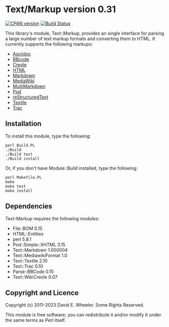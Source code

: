 Text/Markup version 0.31
========================

[![CPAN version](https://badge.fury.io/pl/Text-Markup.svg)](https://badge.fury.io/pl/Text-Markup)
[![Build Status](https://github.com/theory/text-markup/workflows/CI/badge.svg)](https://github.com/theory/text-markup/actions/)

This library's module, Text::Markup, provides an single interface for parsing
a large number of text markup formats and converting them to HTML. It
currently supports the following markups:

*   [Asciidoc](https://asciidoc.org)
*   [BBcode](https://www.bbcode.org)
*   [Creole](https://www.wikicreole.org)
*   [HTML](https://whatwg.org/html)
*   [Markdown](https://daringfireball.net/projects/markdown/)
*   [MediaWiki](https://en.wikipedia.org/wiki/Help:Contents/Editing_Wikipedia)
*   [MultiMarkdown](https://fletcherpenney.net/multimarkdown/)
*   [Pod](https://metacpan.org/dist/perl/view/pod/perlpodspec.pod)
*   [reStructuredText](https://docutils.sourceforge.io/rst.html)
*   [Textile](https://textile-lang.com)
*   [Trac](https://trac.edgewall.org/wiki/WikiFormatting)

Installation
------------

To install this module, type the following:

    perl Build.PL
    ./Build
    ./Build test
    ./Build install

Or, if you don't have Module::Build installed, type the following:

    perl Makefile.PL
    make
    make test
    make install

Dependencies
------------

Text-Markup requires the following modules:

* File::BOM 0.15
* HTML::Entities
* perl 5.8.1
* Pod::Simple::XHTML 3.15
* Text::Markdown 1.000004
* Text::MediawikiFormat 1.0
* Text::Textile 2.10
* Text::Trac 0.10
* Parse::BBCode 0.15
* Text::WikiCreole 0.07

Copyright and Licence
---------------------

Copyright (c) 2011-2023 David E. Wheeler. Some Rights Reserved.

This module is free software; you can redistribute it and/or modify it under
the same terms as Perl itself.
